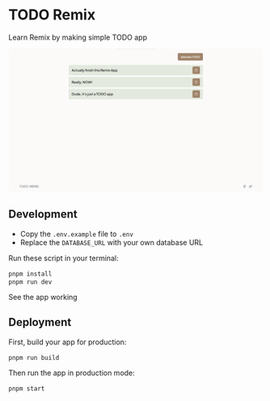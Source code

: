 # TODO Remix

Learn Remix by making simple TODO app

![Cover Image.png](public/cover.png)

## Development

- Copy the `.env.example` file to `.env`
- Replace the `DATABASE_URL` with your own database URL

Run these script in your terminal:

```shellscript
pnpm install
pnpm run dev
```

See the app working

## Deployment

First, build your app for production:

```sh
pnpm run build
```

Then run the app in production mode:

```sh
pnpm start
```
